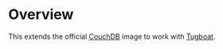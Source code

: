 # Overview

This extends the official [CouchDB](https://hub.docker.com/_/couchdb/) image to work with [Tugboat](https://tugboat.qa).
